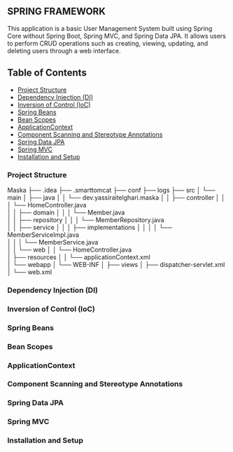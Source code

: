 ## SPRING FRAMEWORK

This application is a basic User Management System
built using Spring Core without Spring Boot,
Spring MVC, and Spring Data JPA. It allows users to perform CRUD operations
such as creating, viewing, updating, and deleting users through a web interface.

## Table of Contents
- [Project Structure](#project-structure)
- [Dependency Injection (DI)](#dependency-injection-di)
- [Inversion of Control (IoC)](#inversion-of-control-ioc)
- [Spring Beans](#spring-beans)
- [Bean Scopes](#bean-scopes)
- [ApplicationContext](#applicationcontext)
- [Component Scanning and Stereotype Annotations](#component-scanning-and-stereotype-annotations)
- [Spring Data JPA](#spring-data-jpa)
- [Spring MVC](#spring-mvc)
- [Installation and Setup](#installation-and-setup)

### Project Structure
Maska
├── .idea
├── .smarttomcat
├── conf
├── logs
├── src
│   └── main
│       ├── java
│       │   └── dev.yassiraitelghari.maska
│       │       ├── controller
│       │       │   └── HomeController.java     
│       │       ├── domain
│       │       │   └── Member.java              
│       │       ├── repository
│       │       │   └── MemberRepository.java    
│       │       ├── service
│       │       │   ├── implementations
│       │       │   │   └── MemberServiceImpl.java  
│       │       │   └── MemberService.java         
│       │       └── web
│       │           └── HomeController.java      
│       ├── resources
│       │   └── applicationContext.xml             
│       └── webapp
│           └── WEB-INF
│               ├── views
│               ├── dispatcher-servlet.xml        
│               └── web.xml                     

### Dependency Injection (DI)

### Inversion of Control (IoC)

### Spring Beans

### Bean Scopes

### ApplicationContext

### Component Scanning and Stereotype Annotations

### Spring Data JPA

### Spring MVC

### Installation and Setup